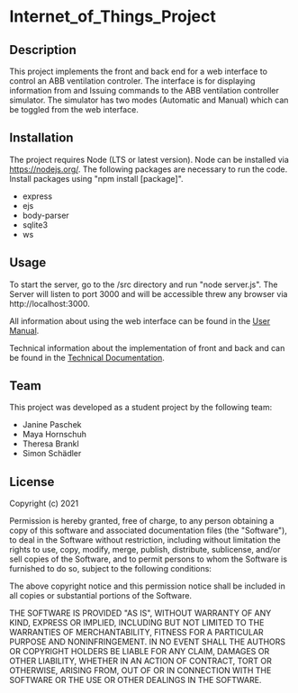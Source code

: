 # Internet_of_Things_Project


## Description

This project implements the front and back end for a web interface to control an ABB ventilation controler. The interface is for displaying information from and Issuing commands to the ABB ventilation controller simulator. The simulator has two modes (Automatic and Manual) which can be toggled from the web interface.


## Installation

The project requires Node (LTS or latest version). Node can be installed via https://nodejs.org/.
The following packages are necessary to run the code. Install packages using "npm install [package]".
  - express
  - ejs
  - body-parser
  - sqlite3
  - ws  
  
## Usage

To start the server, go to the /src directory and run "node server.js". The Server will listen to port 3000 and will be accessible threw any browser via http://localhost:3000.

All information about using the web interface can be found in the [User Manual](https://github.com/sischae/Internet_of_Things_Project/blob/main/doc/user_manual/user_manual.pdf).

Technical information about the implementation of front and back and can be found in the [Technical Documentation](https://github.com/sischae/Internet_of_Things_Project/blob/main/doc/documentation/documentation.pdf).
  

## Team

This project was developed as a student project by the following team:

  - Janine Paschek
  - Maya Hornschuh
  - Theresa Brankl
  - Simon Schädler


## License

Copyright (c) 2021

Permission is hereby granted, free of charge, to any person obtaining a copy
of this software and associated documentation files (the "Software"), to deal
in the Software without restriction, including without limitation the rights
to use, copy, modify, merge, publish, distribute, sublicense, and/or sell
copies of the Software, and to permit persons to whom the Software is
furnished to do so, subject to the following conditions:

The above copyright notice and this permission notice shall be included in all
copies or substantial portions of the Software.

THE SOFTWARE IS PROVIDED "AS IS", WITHOUT WARRANTY OF ANY KIND, EXPRESS OR
IMPLIED, INCLUDING BUT NOT LIMITED TO THE WARRANTIES OF MERCHANTABILITY,
FITNESS FOR A PARTICULAR PURPOSE AND NONINFRINGEMENT. IN NO EVENT SHALL THE
AUTHORS OR COPYRIGHT HOLDERS BE LIABLE FOR ANY CLAIM, DAMAGES OR OTHER
LIABILITY, WHETHER IN AN ACTION OF CONTRACT, TORT OR OTHERWISE, ARISING FROM,
OUT OF OR IN CONNECTION WITH THE SOFTWARE OR THE USE OR OTHER DEALINGS IN THE
SOFTWARE.
